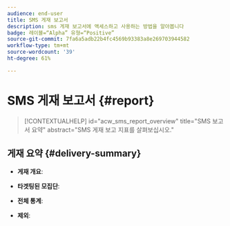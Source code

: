 ```yaml
---
audience: end-user
title: SMS 게재 보고서
description: sms 게재 보고서에 액세스하고 사용하는 방법을 알아봅니다
badge: 레이블=“Alpha” 유형=“Positive”
source-git-commit: 7fa6a5adb22b4fc4569b93383a8e269703944582
workflow-type: tm+mt
source-wordcount: '39'
ht-degree: 61%

---
```


# SMS 게재 보고서 {#report}

>[!CONTEXTUALHELP]
>id="acw_sms_report_overview"
>title="SMS 보고서 요약"
>abstract="SMS 게재 보고 지표를 살펴보십시오."

## 게재 요약 {#delivery-summary}

* **게재 개요**:

* **타겟팅된 모집단**:

* **전체 통계**:

* **제외**:


